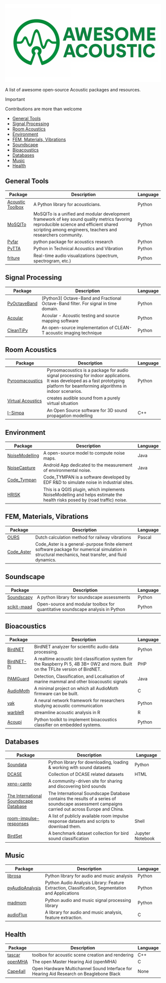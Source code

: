 [![Awesome Acoustics](images/logo_1280x640.png)](#)

A list of awesome open-source Acoustic packages and resources.

> [!IMPORTANT]
> Contributions are more than welcome
- [General Tools](#general-tools)
- [Signal Processing](#signal-processing)
- [Room Acoustics](#room-acoustics)
- [Environment](#environment)
- [FEM, Materials, Vibrations](#fem-materials-vibrations)
- [Soundscape](#soundscape)
- [Bioacoustics](#bioacoustics)
- [Databases](#databases)
- [Music](#music)
- [Health](#health)


## General Tools

| Package | Description | Language |
|---------|-------------|----------|
| [Acoustic Toolbox](https://github.com/Universite-Gustave-Eiffel/acoustic-toolbox) | A Python library for acousticians. | Python |
| [MoSQITo](https://github.com/Eomys/MoSQITo) | MoSQITo is a unified and modular development framework of key sound quality metrics favoring reproducible science and efficient shared scripting among engineers, teachers and researchers community. | Python |
| [Pyfar](https://github.com/pyfar/pyfar) | python package for acoustics research | Python |
| [PyTTA](https://github.com/PyTTaMaster/PyTTa) | Python in Technical Acoustics and Vibration | Python |
| [friture](https://github.com/tlecomte/friture) | Real-time audio visualizations (spectrum, spectrogram, etc.) | Python |


## Signal Processing

| Package | Description | Language |
|---------|-------------|----------|
| [PyOctaveBand](https://github.com/jmrplens/PyOctaveBand) | [Python3] Octave-Band and Fractional Octave-Band filter. For signal in time domain.  | Python |
| [Acoular](https://github.com/acoular/acoular) | Acoular - Acoustic testing and source mapping software | Python |
| [CleanTiPy](https://github.com/Universite-Gustave-Eiffel/CleanTiPy) | An open-source implementation of CLEAN-T acoustic imaging technique | Python |


## Room Acoustics

| Package | Description | Language |
|---------|-------------|----------|
| [Pyroomacoustics](https://github.com/LCAV/pyroomacoustics) | Pyroomacoustics is a package for audio signal processing for indoor applications. It was developed as a fast prototyping platform for beamforming algorithms in indoor scenarios. | Python |
| [Virtual Acoustics](https://www.virtualacoustics.org/) | creates audible sound from a purely virtual situation |  |
| [I-Simpa](https://github.com/Universite-Gustave-Eiffel/I-Simpa) | An Open Source software for 3D sound propagation modelling | C++ |


## Environment

| Package | Description | Language |
|---------|-------------|----------|
| [NoiseModelling](https://github.com/Universite-Gustave-Eiffel/NoiseModelling) | A open-source model to compute noise maps. | Java |
| [NoiseCapture](https://github.com/Universite-Gustave-Eiffel/NoiseCapture) | Android App dedicated to the measurement of environmental noise. | Java |
| [Code_Tympan](https://gitlab.com/tympan/code_tympan) | Code_TYMPAN is a software developed by EDF R&D to simulate noise in industrial sites. |  |
| [HRISK](https://gitlab.com/jtagusari/hrisk-noisemodelling) | This is a QGIS plugin, which implements NoiseModelling and helps estimate the health risks posed by (road traffic) noise. |  |


## FEM, Materials, Vibrations

| Package | Description | Language |
|---------|-------------|----------|
| [OURS](https://github.com/rivm-syso/OURS) | Dutch calculation method for railway vibrations | Pascal |
| [Code_Aster](https://gitlab.com/codeaster/src) | Code_Aster is a general-purpose finite element software package for numerical simulation in structural mechanics, heat transfer, and fluid dynamics. |  |


## Soundscape

| Package | Description | Language |
|---------|-------------|----------|
| [Soundscapy](https://github.com/MitchellAcoustics/Soundscapy) | A python library for soundscape assessments | Python |
| [scikit-maad](https://github.com/scikit-maad/scikit-maad) | Open-source and modular toolbox for quantitative soundscape analysis in Python | Python |


## Bioacoustics

| Package | Description | Language |
|---------|-------------|----------|
| [BirdNET](https://github.com/kahst/BirdNET-Analyzer) | BirdNET analyzer for scientific audio data processing. | Python |
| [BirdNET-Pi](https://github.com/Nachtzuster/BirdNET-Pi) | A realtime acoustic bird classification system for the Raspberry Pi 5, 4B 3B+ 0W2 and more. Built on the TFLite version of BirdNET. | PHP |
| [PAMGuard](https://github.com/PAMGuard/PAMGuard) | Detection, Classification, and Localisation of marine mammal and other bioacoustic signals | Java |
| [AudioMoth](https://github.com/OpenAcousticDevices/AudioMoth-Project) | A minimal project on which all AudioMoth firmware can be built. | C |
| [vak](https://github.com/vocalpy/vak) | A neural network framework for researchers studying acoustic communication | Python |
| [warbleR](https://github.com/maRce10/warbleR) | streamline acoustic analysis in R | R |
| [Acoupi](https://github.com/acoupi/acoupi) | Python toolkit to implement bioacoustics classifier on embedded systems. | Python |


## Databases

| Package | Description | Language |
|---------|-------------|----------|
| [Soundata](https://github.com/soundata/soundata) | Python library for downloading, loading & working with sound datasets | Python |
| [DCASE](https://github.com/DCASE-REPO/dcase_datalist) | Collection of DCASE related datasets | HTML |
| [xeno-canto](https://xeno-canto.org/) | A community-driven site for sharing and discovering bird sounds |  |
| [The International Soundscape Database](https://zenodo.org/records/10672568) | The International Soundscape Database contains the results of a series of soundscape assessment campaigns carried out across Europe and China. |  |
| [room-impulse-responses](https://github.com/RoyJames/room-impulse-responses) | A list of publicly available room impulse response datasets and scripts to download them.  | Shell |
| [BirdSet](https://github.com/DBD-research-group/BirdSet) | A benchmark dataset collection for bird sound classification | Jupyter Notebook |


## Music

| Package | Description | Language |
|---------|-------------|----------|
| [librosa](https://github.com/librosa/librosa) | Python library for audio and music analysis | Python |
| [pyAudioAnalysis](https://github.com/tyiannak/pyAudioAnalysis) | Python Audio Analysis Library: Feature Extraction, Classification, Segmentation and Applications | Python |
| [madmom](https://github.com/CPJKU/madmom) | Python audio and music signal processing library | Python |
| [audioFlux](https://github.com/libAudioFlux/audioFlux) | A library for audio and music analysis, feature extraction. | C |


## Health

| Package | Description | Language |
|---------|-------------|----------|
| [tascar](https://github.com/gisogrimm/tascar/) | toolbox for acoustic scene creation and rendering | C++ |
| [openMHA](https://github.com/HoerTech-gGmbH/openMHA) | The open Master Hearing Aid (openMHA) | C |
| [Cape4all](https://github.com/HoerTech-gGmbH/Cape4all) | Open Hardware Multichannel Sound Interface for Hearing Aid Research on Beaglebone Black | None |
